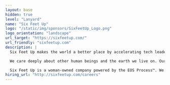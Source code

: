 ```yaml
---
layout: base
hidden: true
level: "Lanyard"
name: "Six Feet Up"
logo: "/static/img/sponsors/SixFeetUp_Logo.png"
logo_orientation: "landscape"
url_target: "https://sixfeetup.com/"
url_friendly: "sixfeetup.com"
description: |
  Six Feet Up makes the world a better place by accelerating tech leaders’ impact. As a Python and cloud expert consulting company, we help clients make informed decisions, access accurate data faster, and scale up operations. Our engineers specialize in application development, AI, big data and cloud technology.

  We care deeply about other human beings and the earth we live on. Our impactful clients focus on climate action, clean energy and initiatives that benefit humankind. In fact, our goal is to complete 10 IMPACTFUL Projects — defined as projects that are impressive, purposeful and transformative — by 2025.

  Six Feet Up is a woman-owned company powered by the EOS Process™. We are home to an AWS Hero, and we organize industry-leading events including the Python Web Conference and IndyPy. Organizations like Capital One, NASA, Purdue University and UNEP have sought out our passion for reliable software solutions since 1999.
hiring_url: "http://sixfeetup.com/careers"
---
```

